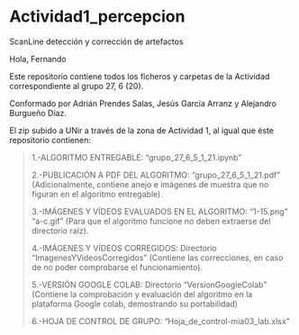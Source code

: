 # Actividad1_percepcion
ScanLine detección y corrección de artefactos<p>
Hola, Fernando<p>
Este repositorio contiene todos los ficheros y carpetas de la Actividad correspondiente al grupo 27, 6 (20).<p> 
Conformado por Adrián Prendes Salas, Jesús García Arranz y Alejandro Burgueño Díaz.<p>
El zip subido a UNir a través de la zona de Actividad 1, al igual que éste repositorio contienen:<p>
> 1.-ALGORITMO ENTREGABLE: “grupo_27_6_5_1_21.ipynb”<p>
> 2.-PUBLICACIÓN A PDF DEL ALGORITMO: “grupo_27_6_5_1_21.pdf” (Adicionalmente, contiene anejo e imágenes de muestra que no figuran en el algoritmo entregable).<p>
> 3.-IMÁGENES Y VÍDEOS EVALUADOS EN EL ALGORITMO: “1-15.png” “a-c.gif” (Para que el algoritmo funcione no deben extraerse del directorio raíz).<p>
> 4.-IMÁGENES Y VÍDEOS CORREGIDOS: Directorio “ImagenesYVideosCorregidos” (Contiene las correcciones, en caso de no poder comprobarse el funcionamiento).<p>
> 5.-VERSIÓN GOOGLE COLAB: Directorio “VersionGoogleColab” (Contiene la comprobación y evaluación del algoritmo en la plataforma Google colab, demostrando su portabilidad)<p>
> 6.-HOJA DE CONTROL DE GRUPO: “Hoja_de_control-mia03_lab.xlsx”<p>
